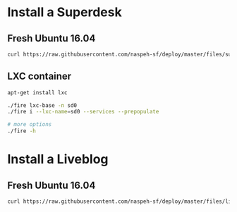 # Install a Superdesk

## Fresh Ubuntu 16.04
```sh
curl https://raw.githubusercontent.com/naspeh-sf/deploy/master/files/superdesk-10.sh | sudo sh
```

## LXC container
```sh
apt-get install lxc

./fire lxc-base -n sd0
./fire i --lxc-name=sd0 --services --prepopulate

# more options
./fire -h
```

# Install a Liveblog

## Fresh Ubuntu 16.04
```sh
curl https://raw.githubusercontent.com/naspeh-sf/deploy/master/files/liveblog.sh | sudo sh
```

